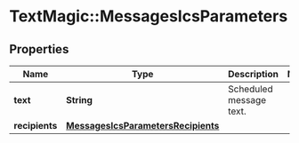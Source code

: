 # TextMagic::MessagesIcsParameters

## Properties
Name | Type | Description | Notes
------------ | ------------- | ------------- | -------------
**text** | **String** | Scheduled message text. | 
**recipients** | [**MessagesIcsParametersRecipients**](MessagesIcsParametersRecipients.md) |  | 


